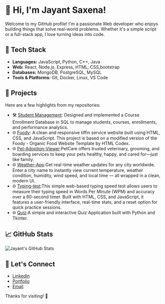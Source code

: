 # 👋 Hi, I'm Jayant Saxena!

Welcome to my GitHub profile! I'm a passionate  Web developer who enjoys building things that solve real-world problems. Whether it's a simple script or a full-stack app, I love turning ideas into code.

## 🔧 Tech Stack
- **Languages:** JavaScript, Python, C++, Java
- **Web:** React, Node.js, Express, HTML, CSS,bootstrap
- **Databases:** MongoDB, PostgreSQL, MySQL
- **Tools & Platforms:** Git, Docker, Linux, VS Code

## 📌 Projects
Here are a few highlights from my repositories:
- 🛠️ [Student Management](https://github.com/jayant13-03-05/StudentManagement): Designed and implemented a Course Enrollment Database in SQL to manage students, courses, enrollments, and performance analytics.
- 🌐 [Foody]([https://github.com/jayant13-03-05/foddy]): A clean and responsive tiffin service website built using HTML, CSS, and JavaScript. This project is based on a modified version of the Foody - Organic Food Website Template by HTML Codex.
- 🌐 [Pet-Adoption-Viewer]([https://github.com/jayant13-03-05/Pet-Adoption-Viewer]):PetCare offers trusted veterinary, grooming, and boarding services to keep your pets healthy, happy, and cared for—just like family.
- 🌐 [Weather-App]([(https://github.com/jayant13-03-05/Weather-App)]):Get real-time weather updates for any city worldwide. Enter a city name to instantly view current temperature, weather condition, humidity, wind speed, and local time — all wrapped in a clean, modern UI.
- 🌐 [Typing-test]([https://github.com/jayant13-03-05/Typing-test]):This simple web-based typing speed test allows users to measure their typing speed in Words Per Minute (WPM) and accuracy over a 60-second timer. Built with HTML, CSS, and JavaScript, it features a user-friendly interface, real-time stats, and a reset option for quick practice sessions.
- 🌐 [Quiz]([https://github.com/jayant13-03-05/quiz]):A simple and interactive Quiz Application built with Python and Tkinter.

## 📈 GitHub Stats
![Jayant's GitHub Stats](https://github-readme-stats.vercel.app/api?username=your-username&show_icons=true&theme=radical)

## 💬 Let's Connect
- [LinkedIn](https://www.linkedin.com/in/jayant-saxena-5b5b41281)
- [Portfolio](https://jayantsaxena.my.canva.site/)
- [Email](mailto:jayantsaxena1303@gmail.com)

Thanks for visiting! 🙌
